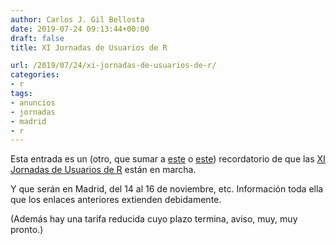 ```yaml
---
author: Carlos J. Gil Bellosta
date: 2019-07-24 09:13:44+00:00
draft: false
title: XI Jornadas de Usuarios de R

url: /2019/07/24/xi-jornadas-de-usuarios-de-r/
categories:
- r
tags:
- anuncios
- jornadas
- madrid
- r
---
```


Esta entrada es un (otro, que sumar a [este](https://muestrear-no-es-pecado.netlify.com/2019/05/04/jornadas-de-usuarios-de-r-y-ya-van-11/) o [este](http://www.nosolosig.com/geo-eventos/1064-xi-jornadas-de-usuarios-de-r)) recordatorio de que las [XI Jornadas de Usuarios de R](http://r-es.org/XIjuR/) están en marcha.

Y que serán en Madrid, del 14 al 16 de noviembre, etc. Información toda ella que los enlaces anteriores extienden debidamente.

(Además hay una tarifa reducida cuyo plazo termina, aviso, muy, muy pronto.)